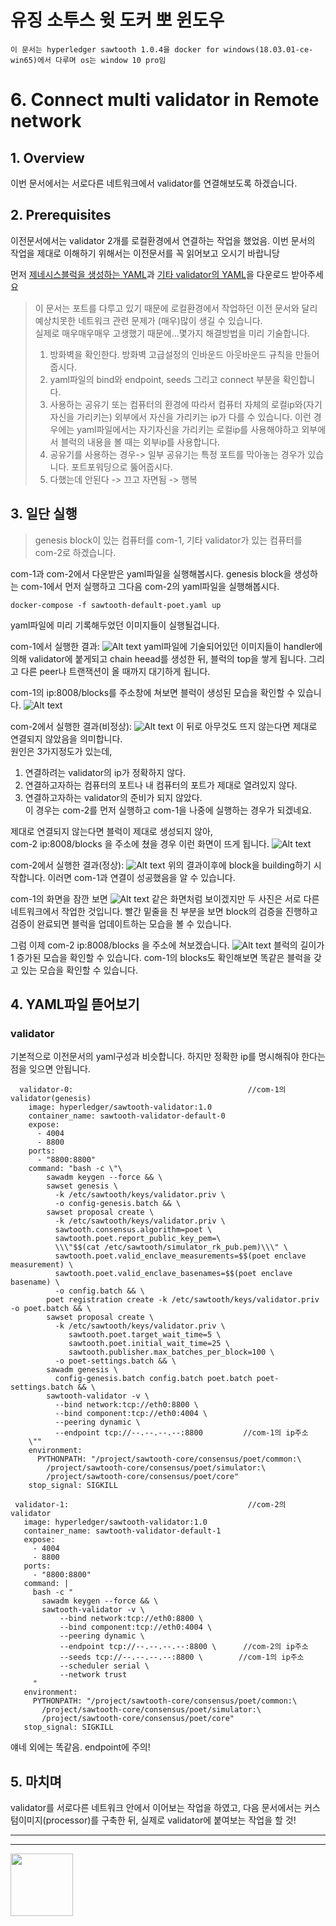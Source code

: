 유징 소투스 윗 도커 뽀 윈도우
====
`이 문서는 hyperledger sawtooth 1.0.4을 docker for windows(18.03.01-ce-win65)에서 다루며 os는 window 10 pro임`

# 6. Connect multi validator in Remote network

## 1. Overview
이번 문서에서는 서로다른 네트워크에서 validator를 연결해보도록 하겠습니다. 

## 2. Prerequisites

이전문서에서는 validator 2개를 로컬환경에서 연결하는 작업을 했었음. 이번 문서의 작업을 제대로 이해하기 위해서는 이전문서를 꼭 읽어보고 오시기 바랍니당

먼저 [제네시스블럭을 생성하는 YAML](https://github.com/GRuuuuu/Learning_Sawtooth/blob/master/sawtooth/sawtooth%20running%20%236/genesis/sawtooth-default-poet.yaml)과 [기타 validator의 YAML](https://github.com/GRuuuuu/Learning_Sawtooth/tree/master/sawtooth/sawtooth%20running%20%236/validator)을 다운로드 받아주세요

>이 문서는 포트를 다루고 있기 때문에 로컬환경에서 작업하던 이전 문서와 달리 예상치못한 네트워크 관련 문제가 (매우)많이 생길 수 있습니다.  
실제로 매우매우매우 고생했기 때문에...몇가지 해결방법을 미리 기술합니다.
>
> 1. 방화벽을 확인한다. 방화벽 고급설정의 인바운드 아웃바운드 규칙을 만들어줍시다.
> 2. yaml파일의 bind와 endpoint, seeds 그리고 connect 부분을 확인합니다.
> 3. 사용하는 공유기 또는 컴퓨터의 환경에 따라서 컴퓨터 자체의 로컬ip와(자기 자신을 가리키는) 외부에서 자신을 가리키는 ip가 다를 수 있습니다. 이런 경우에는 yaml파일에서는 자기자신을 가리키는 로컬ip를 사용해야하고 외부에서 블럭의 내용을 볼 때는 외부ip를 사용합니다.
> 4. 공유기를 사용하는 경우-> 일부 공유기는 특정 포트를 막아놓는 경우가 있습니다. 포트포워딩으로 뚫어줍시다.
> 5. 다했는데 안된다 -> 끄고 자면됨 -> 행복


## 3. 일단 실행

>genesis block이 있는 컴퓨터를 com-1, 기타 validator가 있는 컴퓨터를 com-2로 하겠습니다.

com-1과 com-2에서 다운받은 yaml파일을 실행해봅시다. genesis block을 생성하는 com-1에서 먼저 실행하고 그다음 com-2의 yaml파일을 실행해봅시다.
~~~
docker-compose -f sawtooth-default-poet.yaml up
~~~
yaml파일에 미리 기록해두었던 이미지들이 실행될겁니다. 

com-1에서 실행한 결과:
![Alt text](./img/1.png)
yaml파일에 기술되어있던 이미지들이 handler에 의해 validator에 붙게되고 chain heead를 생성한 뒤, 블럭의 top을 쌓게 됩니다. 그리고 다른 peer나 트랜잭션이 올 때까지 대기하게 됩니다.

com-1의 ip:8008/blocks를 주소창에 쳐보면 블럭이 생성된 모습을 확인할 수 있습니다.
![Alt text](./img/2.PNG)

com-2에서 실행한 결과(비정상):
![Alt text](./img/3.PNG)
이 뒤로 아무것도 뜨지 않는다면 제대로 연결되지 않았음을 의미합니다.  
원인은 3가지정도가 있는데,  
1. 연결하려는 validator의 ip가 정확하지 않다.
2. 연결하고자하는 컴퓨터의 포트나 내 컴퓨터의 포트가 제대로 열려있지 않다.
3. 연결하고자하는 validator의 준비가 되지 않았다.  
이 경우는 com-2를 먼저 실행하고 com-1을 나중에 실행하는 경우가 되겠네요.

제대로 연결되지 않는다면 블럭이 제대로 생성되지 않아,  
com-2 ip:8008/blocks 을 주소에 쳤을 경우 이런 화면이 뜨게 됩니다.
![Alt text](./img/4.PNG)

com-2에서 실행한 결과(정상):
![Alt text](./img/5.PNG)
위의 결과이후에 block을 building하기 시작합니다. 이러면 com-1과 연결이 성공했음을 알 수 있습니다.  

com-1의 화면을 잠깐 보면
![Alt text](./img/6.PNG)
같은 화면처럼 보이겠지만 두 사진은 서로 다른 네트워크에서 작업한 것입니다. 빨간 밑줄을 친 부분을 보면 block의 검증을 진행하고 검증이 완료되면 블럭을 업데이트하는 모습을 볼 수 있습니다.

그럼 이제 com-2 ip:8008/blocks 을 주소에 쳐보겠습니다.
![Alt text](./img/7.PNG)
블럭의 길이가 1 증가된 모습을 확인할 수 있습니다. com-1의 blocks도 확인해보면 똑같은 블럭을 갖고 있는 모습을 확인할 수 있습니다.



## 4. YAML파일 뜯어보기

### validator
기본적으로 이전문서의 yaml구성과 비슷합니다. 하지만 정확한 ip를 명시해줘야 한다는 점을 잊으면 안됩니다.
~~~
  validator-0:                                       //com-1의 validator(genesis)
    image: hyperledger/sawtooth-validator:1.0
    container_name: sawtooth-validator-default-0
    expose:
      - 4004
      - 8800
    ports:
      - "8800:8800"
    command: "bash -c \"\
        sawadm keygen --force && \
        sawset genesis \
          -k /etc/sawtooth/keys/validator.priv \
          -o config-genesis.batch && \
        sawset proposal create \
          -k /etc/sawtooth/keys/validator.priv \
          sawtooth.consensus.algorithm=poet \
          sawtooth.poet.report_public_key_pem=\
          \\\"$$(cat /etc/sawtooth/simulator_rk_pub.pem)\\\" \
          sawtooth.poet.valid_enclave_measurements=$$(poet enclave measurement) \
          sawtooth.poet.valid_enclave_basenames=$$(poet enclave basename) \
          -o config.batch && \
        poet registration create -k /etc/sawtooth/keys/validator.priv -o poet.batch && \
        sawset proposal create \
          -k /etc/sawtooth/keys/validator.priv \
             sawtooth.poet.target_wait_time=5 \
             sawtooth.poet.initial_wait_time=25 \
             sawtooth.publisher.max_batches_per_block=100 \
          -o poet-settings.batch && \
        sawadm genesis \
          config-genesis.batch config.batch poet.batch poet-settings.batch && \
        sawtooth-validator -v \
          --bind network:tcp://eth0:8800 \
          --bind component:tcp://eth0:4004 \
          --peering dynamic \
          --endpoint tcp://--.--.--.--:8800         //com-1의 ip주소
    \""
    environment:
      PYTHONPATH: "/project/sawtooth-core/consensus/poet/common:\
        /project/sawtooth-core/consensus/poet/simulator:\
        /project/sawtooth-core/consensus/poet/core"
    stop_signal: SIGKILL
 ~~~
 ~~~   
  validator-1:                                        //com-2의 validator
    image: hyperledger/sawtooth-validator:1.0
    container_name: sawtooth-validator-default-1
    expose:
      - 4004
      - 8800
    ports:
      - "8800:8800"
    command: |
      bash -c "
        sawadm keygen --force && \
        sawtooth-validator -v \
            --bind network:tcp://eth0:8800 \
            --bind component:tcp://eth0:4004 \
            --peering dynamic \
            --endpoint tcp://--.--.--.--:8800 \      //com-2의 ip주소
            --seeds tcp://--.--.--.--:8800 \        //com-1의 ip주소
            --scheduler serial \
            --network trust
      "
    environment:
      PYTHONPATH: "/project/sawtooth-core/consensus/poet/common:\
        /project/sawtooth-core/consensus/poet/simulator:\
        /project/sawtooth-core/consensus/poet/core"
    stop_signal: SIGKILL
~~~
얘네 외에는 똑같음. endpoint에 주의!

## 5. 마치며

validator를 서로다른 네트워크 안에서 이어보는 작업을 하였고, 다음 문서에서는 커스텀이미지(processor)를 구축한 뒤, 실제로 validator에 붙여보는 작업을 할 것!

---

---

<img width="100" height="100" src="./img/p.png"></img>